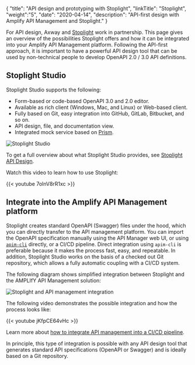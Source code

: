 {
"title": "API design and prototyping with Stoplight",
"linkTitle": "Stoplight",
"weight":"5",
"date": "2020-04-14",
"description": "API-first design with Amplify API Management and Stoplight."
}

For API design, Axway and [Stoplight](https://stoplight.io) work in partnership. This page gives an overview of the possibilities Stoplight offers and how it can be integrated into your Amplify API Management platform. Following the API-first approach, it is important to have a powerful API design tool that can be used by non-technical people to develop OpenAPI 2.0 / 3.0 API definitions.

## Stoplight Studio

Stoplight Studio supports the following:

* Form-based or code-based OpenAPI 3.0 and 2.0 editor.
* Available as rich client (Windows, Mac, and Linux) or Web-based client.
* Fully based on Git, easy integration into GitHub, GitLab, Bitbucket, and so on.
* API design, file, and documentation view.
* Integrated mock service based on [Prism](https://stoplight.io/mocking).

![Stoplight Studio](/Images/api_mgmt_overview/stoplight_studio.png)

To get a full overview about what Stoplight Studio provides, see [Stoplight API Design](https://stoplight.io/design/).

Watch this video to learn how to use Stoplight:

{{< youtube 7olnV8rR1xc >}}

## Integrate into the Amplify API Management platform

Stoplight creates standard OpenAPI (Swagger) files under the hood, which you can directly transfer to the API management platform. You can import the OpenAPI specification manually using the API Manager web UI, or using [`apim-cli`](/docs/api_mgmt_overview/api_mgmt_components/tools#api-manager-cli) directly, or a CI/CD pipeline. Direct integration using `apim-cli` is preferable because it makes the process fast, easy, and repeatable. In addition, Stoplight Studio works on the basis of a checked out Git repository, which allows a fully automatic coupling with a CI/CD system.

The following diagram shows simplified integration between Stoplight and the AMPLIfY API Management solution:

![Stoplight and API management integration](/Images/api_mgmt_overview/stoplight-integration-overview.png)

The following video demonstrates the possible integration and how the process looks like:

{{< youtube jKfpCE64vHc >}}

Learn more about [how to integrate API management into a CI/CD pipeline](/docs/api_mgmt_overview/api_mgmt_components/pipeline/).

In principle, this type of integration is possible with any API design tool that generates standard API specifications (OpenAPI or Swagger) and is ideally based on a Git repository.
